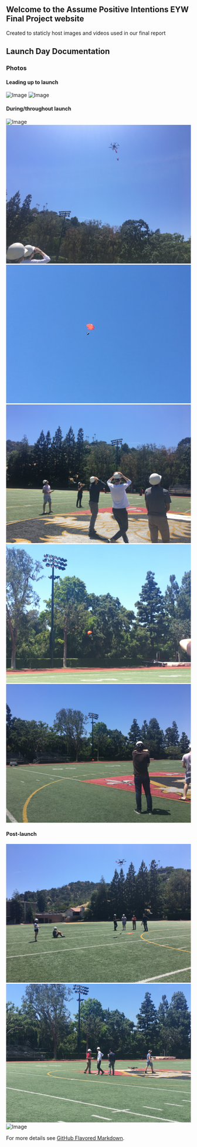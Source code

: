 ## Welcome to the Assume Positive Intentions EYW Final Project website

Created to staticly host images and videos used in our final report

## Launch Day Documentation

### Photos
#### Leading up to launch
![Image](https://assumepositiveintentions.github.io/Final/assets/before1.jpg)
![Image](https://assumepositiveintentions.github.io/Final/assets/before2.jpg)
#### During/throughout launch
![Image](https://assumepositiveintentions.github.io/Final/assets/during1.jpg)
![Image](/assets/during2.jpg)
![Image](/assets/during3.jpg)
![Image](/assets/during4.jpg)
![Image](/assets/during5.jpg)
![Image](/assets/during6.jpg)
#### Post-launch
![Image](/assets/landed1.jpg)
![Image](/assets/landed2.jpg)
![Image](/assets/landed3.jpg)

For more details see [GitHub Flavored Markdown](https://guides.github.com/features/mastering-markdown/).
